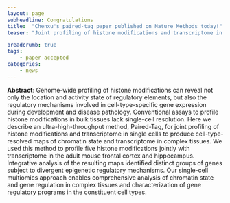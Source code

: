 ```yaml
---
layout: page
subheadline: Congratulations 
title:  "Chenxu's paired-tag paper published on Nature Methods today!"
teaser: "Joint profiling of histone modifications and transcriptome in single cells from mouse brain"

breadcrumb: true
tags:
    - paper accepted 
categories:
    - news 
---
```

<b>Abstract</b>: 
Genome-wide profiling of histone modifications can reveal not only the location and activity state of regulatory elements, but also the regulatory mechanisms involved in cell-type-specific gene expression during development and disease pathology. Conventional assays to profile histone modifications in bulk tissues lack single-cell resolution. Here we describe an ultra-high-throughput method, Paired-Tag, for joint profiling of histone modifications and transcriptome in single cells to produce cell-type-resolved maps of chromatin state and transcriptome in complex tissues. We used this method to profile five histone modifications jointly with transcriptome in the adult mouse frontal cortex and hippocampus. Integrative analysis of the resulting maps identified distinct groups of genes subject to divergent epigenetic regulatory mechanisms. Our single-cell multiomics approach enables comprehensive analysis of chromatin state and gene regulation in complex tissues and characterization of gene regulatory programs in the constituent cell types.





